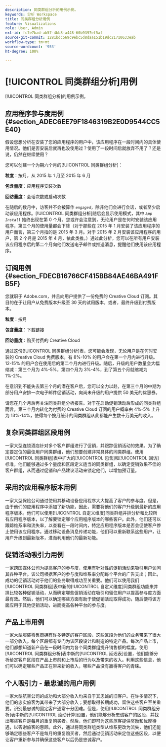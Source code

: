 ```yaml
---
description: 同类群组分析的用例示例。
keywords: 分析 Workspace
title: 同类群组分析用例
feature: Visualizations
role: User, Admin
exl-id: fc7e7bad-ab57-4bb8-a448-60b9397ef5af
source-git-commit: 1281bdc569c9ebc5d8daa151b19dc21710633eab
workflow-type: tm+mt
source-wordcount: '953'
ht-degree: 100%

---
```


# [!UICONTROL 同类群组分析]用例

[!UICONTROL 同类群组分析]的用例示例。

## 应用程序参与度用例 {#section_ADEC6EE79F1846319B2E0D9544CC5E40}

假设您想分析在安装了您的应用程序的用户中，该应用程序在一段时间内的具体使用情况。他们是否安装后就再也没使用过？使用了一段时间后就放弃不用了？还是说，仍然在继续使用？

您可以创建一个为期六个月的[!UICONTROL 同类群组分析]：

**粒度**：按月，从 2015 年 1 月至 2015 年 6 月

**包含量度**：应用程序安装次数

**回访量度**：会话次数或启动次数

在随后的数月中，访客并不会被算作 *`engaged`*，除非他们会进行会话，或者至少启动该应用程序。[!UICONTROL 同类群组分析]随后会显示使用模式，其中 *`App Install`* 始终出现在第 0 个月。您或许会注意到，无论用户是在何时安装该应用程序，第三个月的使用量都会下降（对于那些在 2015 年 1 月安装了该应用程序的用户而言，第三个月指的是 2015 年 3 月。对于 2015 年 2 月安装该应用程序的用户，第 2 个月是 2015 年 4 月，依此类推。）通过此分析，您可以在所有用户安装该应用程序后的第二个月向他们发送电子邮件或推送消息，提醒他们使用该应用程序。

## 订阅用例 {#section_FDECB16766CF415BB84AE46BA491FB5F}

您就职于 Adobe.com，并且向用户提供了一份免费的 Creative Cloud 订阅。其目的在于让用户从免费版本升级至 30 天的试用版本，或者，最终升级到付费版本。

**粒度**：按月

**包含量度**：下载链接

**回访量度**：购买付费的 Creative Cloud

通过这份[!UICONTROL 同类群组分析]表，您可能会发现，无论用户是在何时安装的 Creative Cloud 免费版本，有 8%-10% 的用户会在第一个月内进行升级。12-15% 的用户会在使用后的第二个月内进行升级。随后，升级的用户数量会大幅缩减：第三个月为 4%-5%，第四个月为 3%-4%，到了第五个月就缩减为 1%-2%。

在意识到不能失去第三个月的潜在客户后，您可以全力以赴，在第三个月的中期为部分用户安排一次电子邮件促销活动，向尚未升级的用户提供 50 美元的优惠券。

请您在几个月后再关注同类群组分析报告。对于在启动促销活动后形成的同类群组而言，第三个月内转化为付费的 Creative Cloud 订阅的用户概率由 4%-5% 上升为 13%-14%，使得每个按月统计的同类群组从此都能产生数十万美元的收入。

## 复杂同类群组区段用例

一家大型连锁酒店针对多个客户群组进行了促销，并跟踪促销活动的效果。为了确定要定位的最佳用户同类群组，他们想要创建非常具体的同类群组。使用[!UICONTROL 同类群组]表中扩大的[!UICONTROL 包含]和[!UICONTROL 回访]标准，他们能够通过多个量度和区段定义适当的同类群组，以确定促销效果不佳的客户群组，从而通过促销和产品建议活动来锁定他们，以增加预订量。

## 采用的应用程序版本用例

一家大型保险公司通过使用其移动设备应用程序大大提高了客户的参与度。但是，由于他们的应用程序中添加了新功能，因此，需要将他们的客户升级到最新的应用程序版本。他们可以使用[!UICONTROL 自定义维度]同类群组并排分析和比较所有应用程序版本，以了解要锁定哪个应用程序版本的哪些客户。此外，他们还可以跟踪维系率和流失率，以查看在一段时间内，特定应用程序版本是否会促使客户停止使用该应用程序。通过移动设备消息传递功能，他们可以重新联系这些用户，让用户升级到最新版本，进而利用他们的最新功能。

## 促销活动吸引力用例

一家跨国媒体公司为提高客户的参与度，使用有针对性的促销活动来吸引用户访问其各种平台。该公司根据客户的参与度和维系率分配每个平台的广告支出；因此，成功的促销活动对于他们的业务取得成功至关重要。他们可以使用我们[!UICONTROL 同类群组]表中新的[!UICONTROL 自定义维度]同类群组功能来并排比较各种促销活动，从而确定哪些促销活动在吸引和留住用户以提高参与度方面最有效。然后，他们可以确定哪些方面有助于使促销活动取得成功，随后便将该方面应用于其他促销活动，进而提高各种平台的参与度。

## 产品上市用例

一家大型服装零售商拥有许多特定的客户区段，这些区段为他们的业务带来了很大一部分收入。每个区段都有专门为该区段设计和制造的特定产品。每次产品上市，他们都想知道新产品在一段时间内为各个同类群组提升销售额的幅度。使用[!UICONTROL 同类群组分析]表中新的[!UICONTROL 延迟表]设置，他们能够分析给定客户区段在产品上市前和上市后的行为以及带来的收入。利用这些信息，他们可以确定哪些产品正在带来新的收入，哪些产品没有赢得客户的青睐。

## 个人吸引力 - 最忠诚的用户用例

一家大型航空公司的成功和大部分收入均来自于其忠诚的旧客户。在许多情况下，他们的忠实旅客为其带来了大部分收入；要想取得长期成功，留住这些客户至关重要。识别最忠诚的固定客户通常十分困难。但是，使用[!UICONTROL 同类群组分析]表中新的[!UICONTROL 滚动计算]设置，他们能够分析忠诚客户的区段，并找出哪些客户是每月的重复购买者。然后，他们即可为这些旅客提供奖励和优厚待遇，以答谢旅客的惠顾。此外，通过将同类群组类型从维系更改为流失，他们还能够确定哪些客户不是每月的重复购买者，然后通过促销活动来定位这些区段，以便让客户重新参与并确保这些客户以后仍是忠诚客户。
